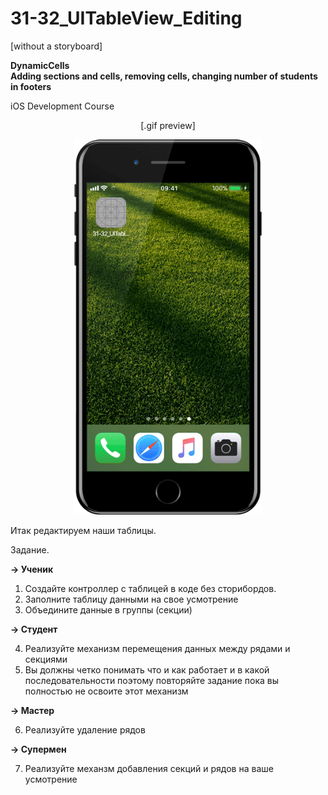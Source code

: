 # 31-32_UITableView_Editing

[without a storyboard]

<b>DynamicCells</b>
<br>
<b>Adding sections and cells, removing cells, changing number of students in footers</b>

iOS Development Course
<p align="center">
[.gif preview]
</p>
<p align="center">
  <img src="https://github.com/arivvelluck/31-32_UITableView_Editing/blob/master/resources/31-32_UITableViewEditing_preview.gif" width="300"/>
</p>

Итак редактируем наши таблицы.

Задание.

<b>→ Ученик</b>

1. Создайте контроллер с таблицей в коде без сторибордов.
2. Заполните таблицу данными на свое усмотрение
3. Объедините данные в группы (секции)

<b>→ Студент</b>

4. Реализуйте механизм перемещения данных между рядами и секциями
5. Вы должны четко понимать что и как работает и в какой последовательности поэтому повторяйте задание пока вы полностью не освоите этот механизм

<b>→ Мастер</b>

6. Реализуйте удаление рядов

<b>→ Супермен</b>

7. Реализуйте механзм добавления секций и рядов на ваше усмотрение
